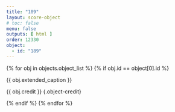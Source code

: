 ```yaml
---
title: "189"
layout: score-object
# toc: false
menu: false
outputs: [ html ]
order: 12330
object:
  - id: "189"
---
```


{% for obj in objects.object_list %}
{% if obj.id == object[0].id %}

{{ obj.extended_caption }}

{{ obj.credit }} {.object-credit}

{% endif %}
{% endfor %}
